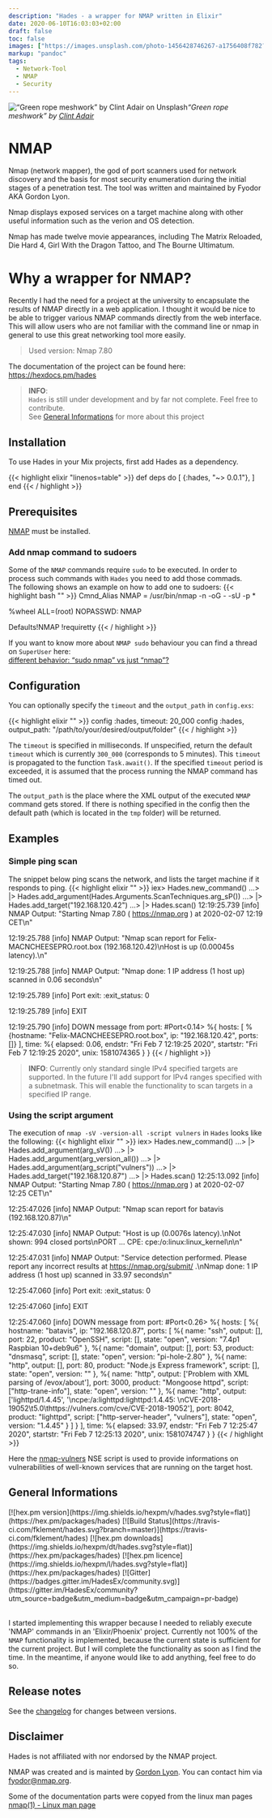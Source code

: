 ```yaml
---
description: "Hades - a wrapper for NMAP written in Elixir"
date: 2020-06-10T16:03:03+02:00
draft: false
toc: false
images: ["https://images.unsplash.com/photo-1456428746267-a1756408f782?ixlib=rb-1.2.1&ixid=eyJhcHBfaWQiOjEyMDd9&auto=format&fit=crop&w=2850&q=80"]
markup: "pandoc"
tags:
  - Network-Tool
  - NMAP
  - Security
---
```


![“Green rope meshwork” by [Clint Adair](https://unsplash.com/@clintadair?utm_source=medium&utm_medium=referral) on [Unsplash](https://unsplash.com?utm_source=medium&utm_medium=referral)](https://images.unsplash.com/photo-1456428746267-a1756408f782?ixlib=rb-1.2.1&ixid=eyJhcHBfaWQiOjEyMDd9&auto=format&fit=crop&w=2850&q=80)*“Green rope meshwork” by [Clint Adair](https://unsplash.com/@clintadair?utm_source=medium&utm_medium=referral)*

# NMAP

Nmap (network mapper), the god of port scanners used for network discovery and the basis for most security enumeration during the initial stages of a penetration test. The tool was written and maintained by Fyodor AKA Gordon Lyon.

Nmap displays exposed services on a target machine along with other useful information such as the verion and OS detection.

Nmap has made twelve movie appearances, including The Matrix Reloaded, Die Hard 4, Girl With the Dragon Tattoo, and The Bourne Ultimatum.

# Why a wrapper for NMAP?
Recently I had the need for a project at the university to encapsulate the results of NMAP directly in a web application. I thought it would be nice to be able to trigger various NMAP commands directly from the web interface. This will allow users who are not familiar with the command line or nmap in general to use this great networking tool more easily.

> Used version: Nmap 7.80 

The documentation of the project can be found here: https://hexdocs.pm/hades   
    

> **INFO**:   
> `Hades` is still under development and by far not complete. Feel free to contribute.  
> See [General Informations](https://github.com/fklement/hades#general-informations) for more about this project

## Installation

To use Hades in your Mix projects, first add Hades as a dependency.

{{< highlight elixir "linenos=table" >}}
def deps do
  [
    {:hades, "~> 0.0.1"},
  ]
end
{{< / highlight >}}


## Prerequisites

[NMAP](https://nmap.org) must be installed.

### Add nmap command to sudoers

Some of the `NMAP` commands require `sudo` to be executed.
In order to process such commands with `Hades` you need to add those commads.  
The following shows an example on how to add one to sudoers:
{{< highlight bash "" >}}
Cmnd_Alias NMAP = /usr/bin/nmap -n -oG - -sU -p *

%wheel ALL=(root) NOPASSWD: NMAP

Defaults!NMAP !requiretty
{{< / highlight >}}

If you want to know more about `NMAP sudo` behaviour you can find a thread on `SuperUser` here:  
[different behavior: “sudo nmap” vs just “nmap”?](https://superuser.com/questions/887887/different-behavior-sudo-nmap-vs-just-nmap)


## Configuration

You can optionally specify the `timeout` and the `output_path` in `config.exs`:

{{< highlight elixir "" >}}
config :hades, timeout: 20_000
config :hades, output_path: "/path/to/your/desired/output/folder"
{{< / highlight >}}

The `timeout` is specified in milliseconds. 
If unspecified, return the default `timeout` which is currently `300_000` (corresponds to 5 minutes).
This `timeout` is propagated to the function `Task.await()`.
If the specified `timeout` period is exceeded, it is assumed that the process running the NMAP command has timed out.

The `output_path` is the place where the XML output of the executed `NMAP` command gets stored.
If there is nothing specified in the config then the default path (which is located in the `tmp` folder) will be returned.

## Examples

### Simple ping scan
The snippet below ping scans the network, and lists the target machine if it responds to ping.
{{< highlight elixir "" >}}
iex> Hades.new_command()
...> |> Hades.add_argument(Hades.Arguments.ScanTechniques.arg_sP())
...> |> Hades.add_target("192.168.120.42")
...> |> Hades.scan()
12:19:25.739 [info]  NMAP Output: "Starting Nmap 7.80 ( https://nmap.org ) at 2020-02-07 12:19 CET\n"

12:19:25.788 [info]  NMAP Output: "Nmap scan report for Felix-MACNCHEESEPRO.root.box (192.168.120.42)\nHost is up (0.00045s latency).\n"

12:19:25.788 [info]  NMAP Output: "Nmap done: 1 IP address (1 host up) scanned in 0.06 seconds\n"

12:19:25.789 [info]  Port exit: :exit_status: 0

12:19:25.789 [info]  EXIT

12:19:25.790 [info]  DOWN message from port: #Port<0.14>
%{
  hosts: [
    %{hostname: "Felix-MACNCHEESEPRO.root.box", ip: "192.168.120.42", ports: []}
  ],
  time: %{
    elapsed: 0.06,
    endstr: "Fri Feb  7 12:19:25 2020",
    startstr: "Fri Feb  7 12:19:25 2020",
    unix: 1581074365
  }
}
{{< / highlight >}}
> **INFO**: Currently only standard single IPv4 specified targets are supported. In the future I'll add support for IPv4 ranges specified with a subnetmask.
This will enable the functionality to scan targets in a specified IP range.

### Using the script argument
The execution of `nmap -sV -version-all -script vulners` in `Hades` looks like the following:
{{< highlight elixir "" >}}
iex> Hades.new_command()
...> |> Hades.add_argument(arg_sV())
...> |> Hades.add_argument(arg_version_all())
...> |> Hades.add_argument(arg_script("vulners"))
...> |> Hades.add_target("192.168.120.87")
...> |> Hades.scan()
12:25:13.092 [info]  NMAP Output: "Starting Nmap 7.80 ( https://nmap.org ) at 2020-02-07 12:25 CET\n"

12:25:47.026 [info]  NMAP Output: "Nmap scan report for batavis (192.168.120.87)\n"

12:25:47.030 [info]  NMAP Output: "Host is up (0.0076s latency).\nNot shown: 994 closed ports\nPORT ... CPE: cpe:/o:linux:linux_kernel\n\n"

12:25:47.031 [info]  NMAP Output: "Service detection performed. Please report any incorrect results at https://nmap.org/submit/ .\nNmap done: 1 IP address (1 host up) scanned in 33.97 seconds\n"

12:25:47.060 [info]  Port exit: :exit_status: 0

12:25:47.060 [info]  EXIT

12:25:47.060 [info]  DOWN message from port: #Port<0.26>
%{
  hosts: [
    %{
      hostname: "batavis",
      ip: "192.168.120.87",
      ports: [
        %{
          name: "ssh",
          output: [],
          port: 22,
          product: "OpenSSH",
          script: [],
          state: "open",
          version: "7.4p1 Raspbian 10+deb9u6"
        },
        %{
          name: "domain",
          output: [],
          port: 53,
          product: "dnsmasq",
          script: [],
          state: "open",
          version: "pi-hole-2.80"
        },
        %{
          name: "http",
          output: [],
          port: 80,
          product: "Node.js Express framework",
          script: [],
          state: "open",
          version: ""
        },
        %{
          name: "http",
          output: ['Problem with XML parsing of /evox/about'],
          port: 3000,
          product: "Mongoose httpd",
          script: ["http-trane-info"],
          state: "open",
          version: ""
        },
        %{
          name: "http",
          output: ['lighttpd/1.4.45',
           '\ncpe:/a:lighttpd:lighttpd:1.4.45: \nCVE-2018-19052\t5.0\thttps://vulners.com/cve/CVE-2018-19052'],
          port: 8042,
          product: "lighttpd",
          script: ["http-server-header", "vulners"],
          state: "open",
          version: "1.4.45"
        }
      ]
    }
  ],
  time: %{
    elapsed: 33.97,
    endstr: "Fri Feb  7 12:25:47 2020",
    startstr: "Fri Feb  7 12:25:13 2020",
    unix: 1581074747
  }
}
{{< / highlight >}}

Here the [nmap-vulners](https://github.com/vulnersCom/nmap-vulners) NSE script is used to provide informations on vulnerabilities of well-known services that are running on the target host.


## General Informations

<style>
.fast a{
  float: left;
  padding-right: 5px;
}
</style>
<div class="fast">
[![hex.pm version](https://img.shields.io/hexpm/v/hades.svg?style=flat)](https://hex.pm/packages/hades)
[![Build Status](https://travis-ci.com/fklement/hades.svg?branch=master)](https://travis-ci.com/fklement/hades)
[![hex.pm downloads](https://img.shields.io/hexpm/dt/hades.svg?style=flat)](https://hex.pm/packages/hades)
[![hex.pm licence](https://img.shields.io/hexpm/l/hades.svg?style=flat)](https://hex.pm/packages/hades)
[![Gitter](https://badges.gitter.im/HadesEx/community.svg)](https://gitter.im/HadesEx/community?utm_source=badge&utm_medium=badge&utm_campaign=pr-badge)
</div><br>

I started implementing this wrapper because I needed to reliably execute 'NMAP' commands in an 'Elixir/Phoenix' project.
Currently not 100% of the `NMAP` functionality is implemented, because the current state is sufficient for the current project. 
But I will complete the functionality as soon as I find the time. 
In the meantime, if anyone would like to add anything, feel free to do so.

## Release notes

See the [changelog](CHANGELOG.md) for changes between versions.

## Disclaimer

Hades is not affiliated with nor endorsed by the NMAP project.

NMAP was created and is mainted by [Gordon Lyon](https://insecure.org/fyodor/).
You can contact him via fyodor@nmap.org.

Some of the documentation parts were copyed from the linux man pages [nmap(1) - Linux man page](https://linux.die.net/man/1/nmap)

